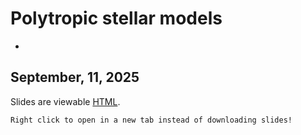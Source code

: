 # Polytropic stellar models
-

## September, 11, 2025


Slides are viewable [HTML](day_6.html).


```{note}
Right click to open in a new tab instead of downloading slides!
```